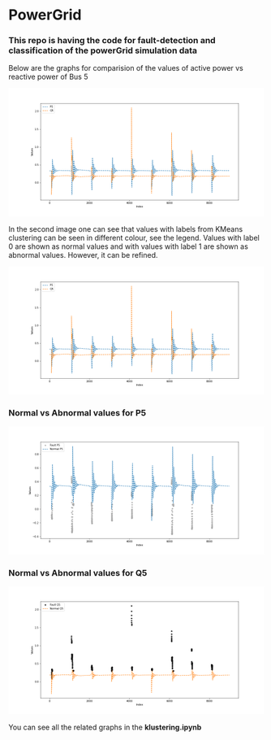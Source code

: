 # PowerGrid

### This repo is having the code for fault-detection and classification of the powerGrid simulation data

Below are the graphs for comparision of the values of active power vs reactive power of Bus 5

<img src="./graphs/normal_5.png">

In the second image one can see that values with labels from KMeans clustering can be seen in different colour, see the legend. Values with label 0 are shown as normal values and with values with label 1 are shown as abnormal values. However, it can be refined.

<img src="./graphs/normal_5.png">

### Normal vs Abnormal values for P5

<img src="./graphs/compare_P5.png">

### Normal vs Abnormal values for Q5

<img src="./graphs/compare_Q5.png">

You can see all the related graphs in the **klustering.ipynb**















